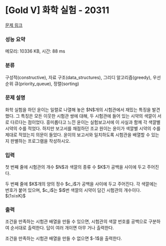 # [Gold V] 화학 실험 - 20311 

[문제 링크](https://www.acmicpc.net/problem/20311) 

### 성능 요약

메모리: 10336 KB, 시간: 88 ms

### 분류

구성적(constructive), 자료 구조(data_structures), 그리디 알고리즘(greedy), 우선순위 큐(priority_queue), 정렬(sorting)

### 문제 설명

<p>화학 실험을 하던 윤이는 일렬로 나열해 놓은 $N$개의 시험관에서 재밌는 특징을 발견했다. 그 특징은 모든 이웃한 시험관 쌍에 대해, 두 시험관에 들어 있는 시약의 색깔이 서로 다르다는 점이었다. 흥미롭다고 느낀 윤이는 실험보고서에 이 사실과 함께 각 색깔별 시약의 수를 적었다. 하지만 보고서를 채점하던 조교 원이는 윤이가 색깔별 시약의 수를 제대로 적었는지 의문이 들었다. 윤이의 보고서와 일치하도록 시험관을 배열할 수 있는지 판별하는 프로그램을 작성하시오.</p>

### 입력 

 <p>첫 번째 줄에 시험관의 개수 $N$과 색깔의 종류 수 $K$가 공백을 사이에 두고 주어진다.</p>

<p>두 번째 줄에 $K$개의 양의 정수 $c_i$가 공백을 사이에 두고 주어진다. 각 색깔에는 번호가 붙어 있으며, $c_i$는 $i$번 색깔의 시약이 담긴 시험관의 개수이다. $(1≤i≤K)$</p>

### 출력 

 <p>조건을 만족하는 시험관 배열을 만들 수 있으면, 시험관의 색깔 번호를 공백으로 구분하여 순서대로 출력한다. 답이 여러 개이면 아무 거나 출력한다.</p>

<p>조건을 만족하는 시험관 배열을 만들 수 없으면 $-1$을 출력한다.</p>

